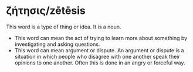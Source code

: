 # ζήτησις/zētēsis
This word is a type of thing or idea. It is a noun.
* This word can mean the act of trying to learn more about something by investigating and asking questions.
* This word can mean argument or dispute. An argument or dispute is a situation in which people who disagree with one another speak their opinions to one another. Often this is done in an angry or forceful way.
